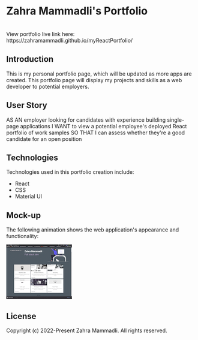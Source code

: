 # Zahra Mammadli's Portfolio

<br>
View portfolio live link here: https://zahramammadli.github.io/myReactPortfolio/

## Introduction

This is my personal portfolio page, which will be updated as more apps are created. This portfolio page will display my projects and skills as a web developer to potential employers.

## User Story

AS AN employer looking for candidates with experience building single-page applications
I WANT to view a potential employee's deployed React portfolio of work samples
SO THAT I can assess whether they're a good candidate for an open position

## Technologies

Technologies used in this portfolio creation include:

- React
- CSS
- Material UI

## Mock-up

The following animation shows the web application's appearance and functionality:

![User clicks through About Me, Portfolio, Resume, and Contact sections on the webpage and enters information on Contact page.](static/media/Screen_Recording_2022-02-27_at_13_17_57_AdobeCreativeCloudExpress.gif)

## License

Copyright (c) 2022-Present Zahra Mammadli. All rights reserved.
